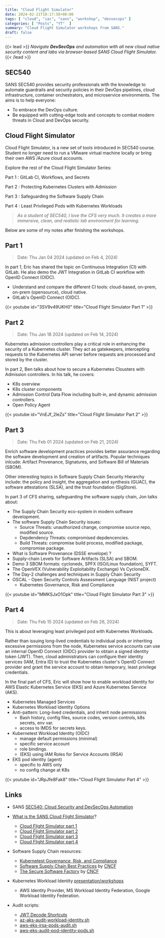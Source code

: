 ```yaml
---
title: "Cloud Flight Simulator"
date: 2024-02-21T18:17:58+08:00
tags: [ "cloud", "iac", "sans", "workshop", "devsecops" ]
categories: [ "Posts", "YT"  ]
summary: "Cloud Flight Simulator workshops from SANS."
draft: false
---
```

{{< lead >}}
*Navigate ***DevSecOps*** and automation with all new cloud native security content and labs via browser-based SANS Cloud Flight Simulator.*
{{< /lead >}}

## SEC540

SANS SEC540 provides security professionals with the knowledge to automate guardrails and security policies in their DevOps pipelines, cloud infrastructure, container orchestrators, and microservice environments. 
The aims is to help everyone:
 - To embrace the DevOps culture.
 - Be equipped with cutting-edge tools and concepts to combat modern threats in Cloud and DevOps security.

## Cloud Flight Simulator

Cloud Flight Simulator, is a new set of tools introduced in SEC540 course.
Student no longer need to run a VMware virtual machine locally or bring their own AWS /Azure cloud accounts.

Explore the rest of the Cloud Flight Simulator Series:

Part 1
: GitLab CI, Workflows, and Secrets

Part 2
: Protecting Kubernetes Clusters with Admission

Part 3
: Safeguarding the Software Supply Chain

Part 4
: Least Privileged Pods with Kubernetes Workloads

> *As a student of SEC540, I love the CFS very much.
> It creates a more immersive, clean, and realistic lab environment for learning.*

Below are some of my notes after finishing the workshops.

## Part 1

> Date: Thu Jan 04 2024 (updated on Feb 4, 2024)

In part 1, Eric has shared the topic on Continuous Integration (CI) with GitLab. 
He also demo the JWT Integration in GitLab CI workflow with OpenID Connect (OIDC).

 - Understand and compare the different CI tools: cloud-based, on-prem, on-prem (opensource), cloud native.
 - GitLab's OpenID Connect (OIDC).

{{< youtube id="3SV9v49UKH0" title="Cloud Flight Simulator Part 1" >}}

## Part 2

> Date: Thu Jan 18 2024 (updated on Feb 14, 2024)

Kubernetes admission controllers play a critical role in enhancing the security of a Kubernetes cluster. 
They act as gatekeepers, intercepting requests to the Kubernetes API server before requests are processed and stored by the cluster.

In part 2, Ben talks about how to secure a Kubernetes Clousters with Admission controllers.
In his talk, he covers:

 - K8s overview
 - K8s cluster components
 - Admission Control Data Flow including built-in, and dynamic admission controllers.
 - Open Policy Agent

{{< youtube id="VnEJf_2leZs" title="Cloud Flight Simulator Part 2" >}}

## Part 3

> Date: Thu Feb 01 2024 (updated on Feb 21, 2024)

Enrich software development practices provides better assurance regarding the software development and creation of artifacts. 
Popular techniques inlcude: Artifact Provenance, Signatures, and Software Bill of Materials (SBOM).

Other interesting topics in Software Supply Chain Security Hierarchy include: the policy and insight, the aggregation and synthesis (GUAC), the software attestations (SLSA), and the trust foundation (SigStore).

In part 3 of CFS sharing, safeguarding the software supply chain, Jon talks about:

 - The Supply Chain Security eco-system in modern software development.
 - The software Supply Chain Security issues:
   - Source Threats: unauthorized change, compromise source repo, modified source. 
   - Depdendency Threats: compromised depdencencies.
   - Build Threats: compromise build process, modified package, compromise package.
 - What is Software Provenance (DSSE envelope) ?
 - Supply-chain Levels for Software Artifacts (SLSA) and SBOM.
 - Demo 3 SBOM formats: cyclonedx, SPFX (ISO/Linux foundation), SYFT.
 - The OpenVEX (Vulnerability Exploitability Exchange) Vs CycloneDX.
 - The Day-2 challenges and techniques in Supply Chain Security
 - OSCAL - Open Security Controls Assessment Language (NIST project)
   - Kubernetes Governance, Risk and Compliance 

{{< youtube id="MMKSJxO1Opk" title="Cloud Flight Simulator Part 3" >}}

## Part 4

> Date: Thu Feb 15 2024 (updated on Feb 26, 2024)

This is about leveraging least privileged pod with Kubernetes Workloads.

Rather than issuing long-lived credentials to individual pods or inheriting excessive permissions from the node, Kubernetes service accounts can use an internal OpenID Connect (OIDC) provider to obtain a signed identity token (JWT). 
Then, cloud administrators can configure their identity services (IAM, Entra ID) to trust the Kubernetes cluster's OpenID Connect provider and grant the service account to obtain temporary, least privilege credentials.

In the final part of CFS, Eric will show how to enable workload identity for AWS Elastic Kubernetes Service (EKS) and Azure Kubernetes Service (AKS).

 - Kubernetes Managed Services
 - Kubernetes Workload Identity Options
 - Anti-pattern: Long-lived credentials, and inherit node permissions
   - Bash history, config files, source codes, version controls, k8s secrets, env var.
   - access to IMDS for secrets keys.
 - Kubernetest Workload Identity (OIDC)
   - manage default permissions (minimal)
   - specific service account
   - role bindings.
   - (EKS) using IAM Roles for Service Accounts (IRSA)
 - EKS pod identity (agent)
   - specific to AWS only
   - no config change at K8s


{{< youtube id="JRpJfe8Fak8" title="Cloud Flight Simulator Part 4" >}}

## Links 

 - SANS [SEC540: Cloud Security and DevSecOps Automation](https://www.sans.org/cyber-security-courses/cloud-security-devsecops-automation/)
 - [What is the SANS Cloud Flight Simulator](https://www.sans.org/blog/sans-cloud-flight-simulator-sec540/)?
   - [Cloud Flight Simulator part 1](https://www.youtube.com/watch?v=3SV9v49UKH0)
   - [Cloud Flight Simulator part 2](https://www.youtube.com/watch?v=VnEJf_2leZs)
   - [Cloud Flight Simulator part 3](https://www.youtube.com/watch?v=MMKSJxO1Opk)
   - [Cloud Flight Simulator part 4](https://www.youtube.com/watch?v=JRpJfe8Fak8)

 - Software Supply Chain resources:
   - [Kubernetest Governance, Risk, and Compliance](https://github.com/kubernetes/sig-security/blob/main/sig-security-docs/papers/policy_grc/Kubernetes_Policy_WG_Paper_v1_101123.pdf)
   - [Software Supply Chain Best Practices](https://github.com/cncf/tag-security/blob/main/supply-chain-security/supply-chain-security-paper/CNCF_SSCP_v1.pdf) by [CNCF](https://github.com/cncf/tag-security)
   - [The Secure Software Factory](https://github.com/cncf/tag-security/blob/main/supply-chain-security/secure-software-factory/Secure_Software_Factory_Whitepaper.pdf) by [CNCF](https://github.com/cncf/tag-security)

 - Kubernetes Workload Identity [presentation/workshops](https://github.com/pumasecurity/nymeria)
   - AWS Identity Provider, MS Workload Identity Federation, Google Workload Identity Federation. 

 - Audit scripts:
   - [JWT Decode Shortcuts](https://gist.github.com/ejohn20/6e228c5bac42f314705ff9b619882599)
   - [az-aks-audit-workload-identity.sh](https://gist.github.com/ejohn20/ba958b7c66a0441b05487a393d7743b61)
   - [aws-eks-irsa-pods-audit.sh](https://gist.github.com/ejohn20/928c6de2fa7659062c8299f49c6b6884)
   - [aws-eks-audit-pod-identity-pods.sh](https://gist.github.com/ejohn20/212ef7ea95d6dd92bda8b77e8b3b3881)





